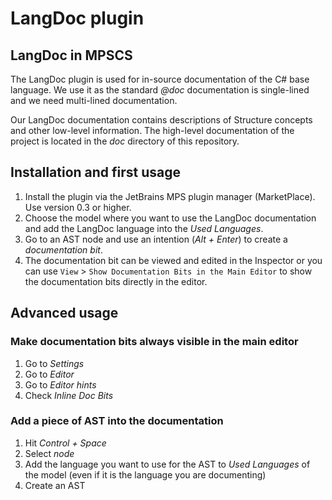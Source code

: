 # LangDoc plugin

## LangDoc in MPSCS

The LangDoc plugin is used for in-source documentation of the C# base language. We use it as
the standard *@doc* documentation is single-lined and we need multi-lined documentation.

Our LangDoc documentation contains descriptions of Structure concepts and other low-level
information. The high-level documentation of the project is located in the *doc* directory of
this repository.

##  Installation and first usage

1. Install the plugin via the JetBrains MPS plugin manager (MarketPlace). Use version 0.3 or higher.
2. Choose the model where you want to use the LangDoc documentation and add the LangDoc language
into the *Used Languages*.
3. Go to an AST node and use an intention (*Alt + Enter*) to create a *documentation bit*.
4. The documentation bit can be viewed and edited in the Inspector or you can use `View` > `Show
Documentation Bits in the Main Editor` to show the documentation bits directly in the editor.

## Advanced usage

### Make documentation bits always visible in the main editor

1. Go to *Settings*
2. Go to *Editor*
3. Go to *Editor hints*
4. Check *Inline Doc Bits*

### Add a piece of AST into the documentation

1. Hit *Control + Space*
2. Select *node*
3. Add the language you want to use for the AST to *Used Languages* of the model (even if it is the
language you are documenting)
4. Create an AST
